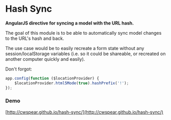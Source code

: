 Hash Sync
=========

**AngularJS directive for syncing a model with the URL hash.**

The goal of this module is to be able to automatically sync model changes to the URL's hash and back.

The use case would be to easily recreate a form state without any session/localStorage variables (i.e. so it could be shareable, or recreated on another computer quickly and easily).

Don't forgot:

```javascript
app.config(function ($locationProvider) {
    $locationProvider.html5Mode(true).hashPrefix('!');
});
```

### Demo

[http://cwspear.github.io/hash-sync/](http://cwspear.github.io/hash-sync/)